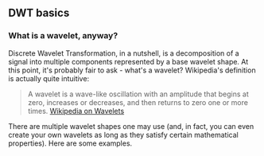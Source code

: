 ## DWT basics
### What is a wavelet, anyway?

Discrete Wavelet Transformation, in a nutshell, is a decomposition of a signal into multiple components represented by a base wavelet shape. At this point, it's probably fair to ask - what's a wavelet? Wikipedia's definition is actually quite intuitive: 

>A wavelet is a wave-like oscillation with an amplitude that begins at zero, increases or decreases, and then returns to zero one or more times.
> [Wikipedia on Wavelets](https://en.wikipedia.org/wiki/Wavelet)

There are multiple wavelet shapes one may use (and, in fact, you can even create your own wavelets as long as they satisfy certain mathematical properties). Here are some examples.